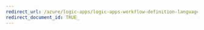 ```yaml
---
redirect_url: /azure/logic-apps/logic-apps-workflow-definition-language
redirect_document_id: TRUE_
---
```

